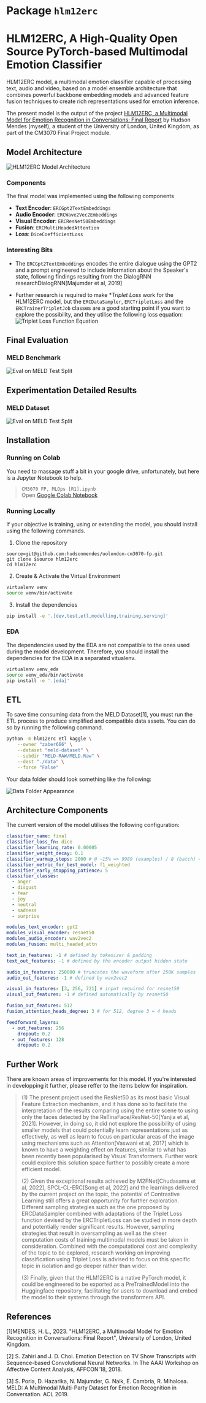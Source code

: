# Package `hlm12erc`

# HLM12ERC, A High-Quality Open Source PyTorch-based Multimodal Emotion Classifier

HLM12ERC model, a multimodal emotion classifier capable of processing
text, audio and video, based on a model ensemble architecture that
combines powerful backbone embedding models and advanced feature
fusion techniques to create rich representations used for emotion
inference.

The present model is the output of the project [HLM12ERC, a Multimodal Model for Emotion Recognition in Conversations: Final Report](dev/project.pdf) by Hudson Mendes (myself), a student of the University of London, United Kingdom, as part of the CM3070 Final Project module.

## Model Architecture

![HLM12ERC Model Architecture](assets/hml12erc-architecture.png)

### Components

The final model was implemented using the following components

* **Text Encoder**: `ERCGpt2TextEmbeddings`
* **Audio Encoder**: `ERCWave2Vec2Embeddings`
* **Visual Encoder**: `ERCResNet50Embeddings`
* **Fusion**: `ERCMultiHeadedAttention`
* **Loss**: `DiceCoefficientLoss`

### Interesting Bits

* The `ERCGpt2TextEmbeddings` encodes the entire dialogue using the GPT2 and a prompt engineered to include information about the Speaker's state, following findings resulting from the DialogRNN researchDialogRNN[Majumder et al, 2019]

* Further research is required to make **Triplet Loss* work for the HLM12ERC model, but the `ERCDataSampler`, `ERCTripletLoss` and the `ERCTrainerTripletJob` classes are a good starting point if you want to explore the possibility, and they utilise the following loss equation:<br />
![Triplet Loss Function Equation](assets/hlm12erc-triplet-loss.png)

## Final Evaluation

### MELD Benchmark

![Eval on MELD Test Split](assets/hlm12erc-eval-meld.png)

## Experimentation Detailed Results

### MELD Dataset

![Eval on MELD Test Split](assets/hlm12erc-valid-meld.png)


## Installation

### Running on Colab

You need to massage stuff a bit in your google drive, unfortunately, but here is a Jupyter Notebook to help.

> `CM3070 FP, MLOps [R1].ipynb`<br />
> Open [Google Colab Notebook](https://colab.research.google.com/drive/1UMP0B3Wj9HXWn4zTduMWZdyrRUxikUtx?usp=sharing)<br />

### Running Locally

If your objective is training, using or extending the model, you should install using the following commands.

1. Clone the repository

```
source=git@github.com:hudsonmendes/uolondon-cm3070-fp.git
git clone $source hlm12erc
cd hlm12erc
```

2. Create & Activate the Virtual Environment

```bash
virtualenv venv
source venv/bin/activate
```

3. Install the dependencies

```bash
pip install -e '.[dev,test,etl,modelling,training,serving]'
```

### EDA

The dependencies used by the EDA are not compatible to the ones
used during the model development. Therefore, you should install
the dependencies for the EDA in a separated vitualenv.

```bash
virtualenv venv_eda
source venv_eda/bin/activate
pip install -e '.[eda]'
```

## ETL

To save time consuming data from the MELD Dataset[1], you must run the ETL process to produce simplified and compatible data assets. You can do so by running the following command.

```bash
python -m hlm12erc etl kaggle \
    --owner "zaber666" \
    --dataset "meld-dataset" \
    --subdir "MELD-RAW/MELD.Raw" \
    --dest "./data" \
    --force "False"
```

Your data folder should look something like the following:

![Data Folder Appearance](assets/data-folder.png)

## Architecture Components

The current version of the model utilises the following configuration:
```yml
classifier_name: final
classifier_loss_fn: dice
classifier_learning_rate: 0.00005
classifier_weight_decay: 0.1
classifier_warmup_steps: 2000 # @ ~15% => 9989 (examples) / 8 (batch) = 1,249 (step) x 10 (epochs) = 12,490 steps
classifier_metric_for_best_model: f1_weighted
classifier_early_stopping_patience: 5
classifier_classes:
  - anger
  - disgust
  - fear
  - joy
  - neutral
  - sadness
  - surprise

modules_text_encoder: gpt2
modules_visual_encoder: resnet50
modules_audio_encoder: wav2vec2
modules_fusion: multi_headed_attn

text_in_features: -1 # defined by tokenizer & padding
text_out_features: -1 # defined by the encoder output hidden state

audio_in_features: 250000 # truncates the waveform after 250K samples
audio_out_features: -1 # defined by wav2vec2

visual_in_features: [3, 256, 721] # input required for resnet50
visual_out_features: -1 # defined automatically by resnet50

fusion_out_features: 512
fusion_attention_heads_degree: 3 # for 512, degree 3 = 4 heads

feedforward_layers:
  - out_features: 256
    dropout: 0.2
  - out_features: 128
    dropout: 0.2
```

## Further Work

There are known areas of improvements for this model. If you're
interested in developping it further, please reffer to the items
below for inspiration.

> (1) The present project used the ResNet50 as its most basic Visual Feature Extraction mechanism, and it has done so to facilitate the interpretation of the results comparing using the entire scene to using only the faces detected by the ReTinaFace/ResNet-50[Yanjia et al, 2021]. However, in doing so, it did not explore the possibility of using smaller models that could potentially learn representations just as effectively, as well as learn to focus on particular areas of the image using mechanisms such as Attention[Vaswani et al, 2017] which is known to have a weighting effect on features, similar to what has been recently been popularised by Visual Transformers. Further work could explore this solution space further to possibly create a more efficient model.
>
> (2) Given the exceptional results achieved by M2FNet[Chudasama et al, 2022], SPCL-CL-ERC[Song et al, 2022] and the learnings delivered by the current project on the topic, the potential of Contrastive Learning still offers a great opportunity for further exploration. Different sampling strategies such as the one proposed by ERCDataSampler combined with adaptations of the Triplet Loss function devised by the ERCTripletLoss can be studied in more depth and potentially render significant results. However, sampling strategies that result in oversampling as well as the sheer computation costs of training multimodal models must be taken in consideration. Combined with the computational cost and complexity of the topic to be explored, research working on improving classification using Triplet Loss is advised to focus on this specific topic in isolation and go deeper rather than wider.
>
> (3) Finally, given that the HLM12ERC is a native PyTorch model, it could be engineered to be exported as a PreTrainedModel into the Huggingface repository, facilitating for users to download and embed the model to their systems through the transformers API.

## References

[1]MENDES, H. L., 2023. "HLM12ERC, a Multimodal Model for Emotion Recognition in Conversations: Final Report", University of London, United Kingdom.

[2] S. Zahiri and J. D. Choi. Emotion Detection on TV Show Transcripts with Sequence-based Convolutional Neural Networks. In The AAAI Workshop on Affective Content Analysis, AFFCON'18, 2018.

[3] S. Poria, D. Hazarika, N. Majumder, G. Naik, E. Cambria, R. Mihalcea. MELD: A Multimodal Multi-Party Dataset for Emotion Recognition in Conversation. ACL 2019.
